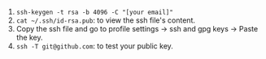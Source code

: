 1. `ssh-keygen -t rsa -b 4096 -C "[your email]"`
2. `cat ~/.ssh/id-rsa.pub`: to view the ssh file's content.
3. Copy the ssh file and go to profile settings -> ssh and gpg keys -> Paste the key.
4. `ssh -T git@github.com`: to test your public key.